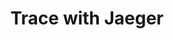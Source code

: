 ---
title: Trace with Jaeger
description: Learn about the most important sections of this documentation to expand your Pachyderm expertise.
author:
tags: ["guides-config", "jaeger"]
categories:
series: 
seriesPart: 
date:
weight: 4
---
